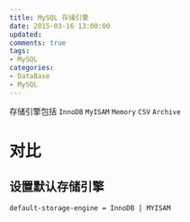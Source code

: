 ```yaml
---
title: MySQL 存储引擎
date: 2015-03-16 13:00:00
updated:
comments: true
tags:
- MySQL
categories:
- DataBase
- MySQL
---
```


存储引擎包括 `InnoDB` `MyISAM` `Memory` `CSV` `Archive`

<!--more-->

# 对比

## 设置默认存储引擎

```bash
default-storage-engine = InnoDB | MYISAM
```
